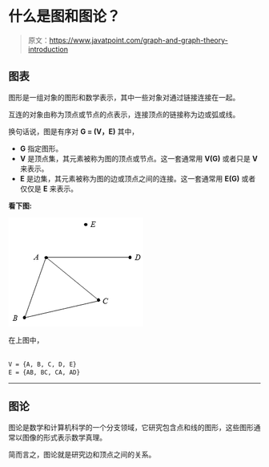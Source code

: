 # 什么是图和图论？

> 原文：<https://www.javatpoint.com/graph-and-graph-theory-introduction>

## 图表

图形是一组对象的图形和数学表示，其中一些对象对通过链接连接在一起。

互连的对象由称为顶点或节点的点表示，连接顶点的链接称为边或弧或线。

换句话说，图是有序对 **G = (V，E)** 其中，

*   **G** 指定图形。
*   **V** 是顶点集，其元素被称为图的顶点或节点。这一套通常用 **V(G)** 或者只是 **V** 来表示。
*   **E** 是边集，其元素被称为图的边或顶点之间的连接。这一套通常用 **E(G)** 或者仅仅是 **E** 来表示。

**看下图:**

![What is Graph and Graph Theory](img/4ce3f0783647cdfd39684e273a6d9de2.png)

在上图中，

```

V = {A, B, C, D, E}
E = {AB, BC, CA, AD}

```

* * *

## 图论

图论是数学和计算机科学的一个分支领域，它研究包含点和线的图形，这些图形通常以图像的形式表示数学真理。

简而言之，图论就是研究边和顶点之间的关系。